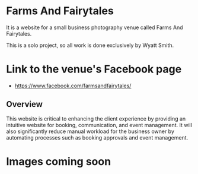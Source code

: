 # Farms And Fairytales
It is a website for a small business photography venue called Farms And Fairytales.

This is a solo project, so all work is done exclusively by Wyatt Smith.

# Link to the venue's Facebook page 
- https://www.facebook.com/farmsandfairytales/


## Overview
This website is critical to enhancing the client experience by providing an intuitive website for booking, communication, and event management. It will also significantly reduce manual workload for the business owner by automating processes such as booking approvals and event management.

# Images coming soon
